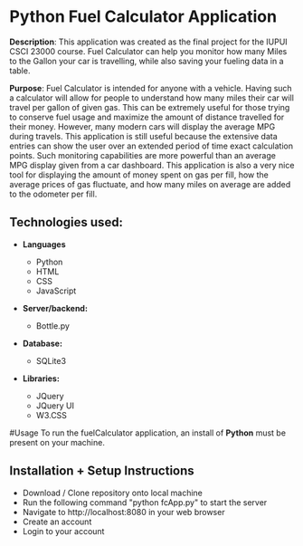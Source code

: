# Python Fuel Calculator Application
**Description**: 
  This application was created as the final project for the IUPUI CSCI 23000 course. Fuel Calculator can help you monitor how many Miles to the Gallon your car is travelling, while also saving your fueling data in a table.

**Purpose**:
  Fuel Calculator is intended for anyone with a vehicle. Having such a calculator will allow for people to understand how many miles their car will travel per gallon of given gas. This can be extremely useful for those trying to conserve fuel usage and maximize the amount of distance travelled for their money. However, many modern cars will display the average MPG during travels. This application is still useful because the extensive data entries can show the user over an extended period of time exact calculation points. Such monitoring capabilities are more powerful than an average MPG display given from a car dashboard. This application is also a very nice tool for displaying the amount of money spent on gas per fill, how the average prices of gas fluctuate, and how many miles on average are added to the odometer per fill.

## Technologies used:

- **Languages**
  - Python
  - HTML
  - CSS
  - JavaScript
  
- **Server/backend:**
  - Bottle.py
  
- **Database:**
  - SQLite3
  
- **Libraries:**
  - JQuery
  - JQuery UI
  - W3.CSS

#Usage
To run the fuelCalculator application, an install of **Python** must be present on your machine.

## Installation + Setup Instructions
  - Download / Clone repository onto local machine
  - Run the following command "python fcApp.py" to start the server
  - Navigate to http://localhost:8080 in your web browser
  - Create an account
  - Login to your account
